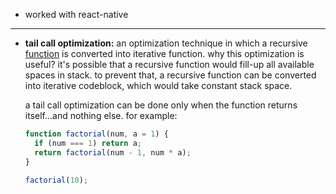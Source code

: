 - worked with react-native

----

- **tail call optimization:** an optimization technique in which a recursive
  [function](function) is converted into iterative function.
  why this optimization is useful? it's possible that a recursive function would
  fill-up all available spaces in stack. to prevent that, a recursive function can
  be converted into iterative codeblock, which would take constant stack space.

  a tail call optimization can be done only when the function returns itself...and
  nothing else. for example:

  ```js
  function factorial(num, a = 1) {
    if (num === 1) return a;
    return factorial(num - 1, num * a);
  }

  factorial(10);
  ```
